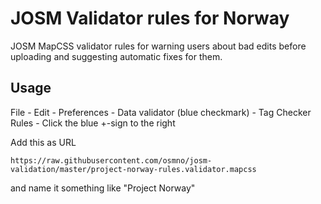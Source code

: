 # JOSM Validator rules for Norway

JOSM MapCSS validator rules for warning users about bad edits before uploading and suggesting automatic fixes for them.

## Usage

File - Edit - Preferences - Data validator (blue checkmark) - Tag Checker Rules - Click the blue +-sign to the right

Add this as URL

```url
https://raw.githubusercontent.com/osmno/josm-validation/master/project-norway-rules.validator.mapcss
```

and name it something like "Project Norway"
